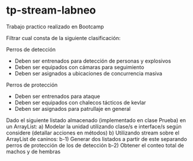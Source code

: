 # tp-stream-labneo

Trabajo practico realizado en Bootcamp

Filtrar cual consta de la siguiente clasificación:

Perros de detección
- Deben ser entrenados para detección de personas y explosivos
- Deben ser equipados con cámaras para seguimiento
- Deben ser asignados a ubicaciones de concurrencia masiva

Perros de protección
- Deben ser entrenados para ataque
- Deben ser equipados con chalecos tácticos de kevlar
- Deben ser asignados para patrullaje en general


Dado el siguiente listado almacenado (implementado en clase Prueba) en un ArrayList:
a) Modelar la unidad utilizando clase/s e interface/s según considere (detallar acciones en métodos)
b) Utilizando stream sobre el ArrayList de caninos:
b-1) Generar dos listados a partir de este separando perros de protección de los de detección
b-2) Obtener el conteo total de machos y de hembras
